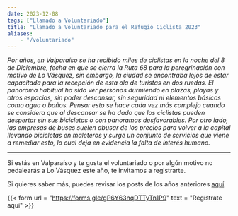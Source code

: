 ```yaml
---
date: 2023-12-08
tags: ["Llamado a Voluntariado"]
title: "Llamado a Voluntariado para el Refugio Ciclista 2023"
aliases:
    - "/voluntariado"
---
```


_Por años, en Valparaíso se ha recibido miles de ciclistas en la noche del 8 de Diciembre, fecha en que se cierra la Ruta 68 para la peregrinación con motivo de Lo Vásquez, sin embargo, la ciudad se encontraba lejos de estar capacitada para la recepción de esta ola de turistas en dos ruedas. El panorama habitual ha sido ver personas durmiendo en plazas, playas y otros espacios, sin poder descansar, sin seguridad ni elementos básicos como agua o baños. Pensar esto se hace cada vez más complejo cuando se considera que al descansar se ha dado que los ciclistas pueden despertar sin sus bicicletas o con panoramas desfavorables. Por otro lado, las empresas de buses suelen abusar de los precios para volver a la capital llevando bicicletas en maleteros y surge un conjunto de servicios que viene a remediar esto, lo cual deja en evidencia la falta de interés humano._
___


Si estás en Valparaíso y te gusta el voluntariado o por algún motivo no pedalearás a Lo Vásquez este año, te invitamos a registrarte.

Si quieres saber más, puedes revisar los posts de los años anteriores [aquí](/tags/refugio-ciclista/).

{{< form url = "https://forms.gle/gP6Y63nqDTTyTn1P9" text = "Regístrate aquí" >}}